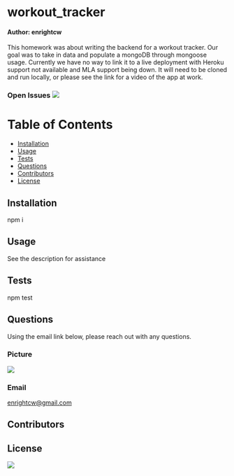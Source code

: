 
# workout_tracker
#### Author: enrightcw

This homework was about writing the backend for a workout tracker.  Our goal was to take in data and populate a mongoDB through mongoose usage.  Currently we have no way to link it to a live deployment with Heroku support not available and MLA support being down.  It will need to be cloned and run locally, or please see the link for a video of the app at work.

### Open Issues <img src= "https://img.shields.io/github/issues/enrightcw/workout_tracker">

# Table of Contents
* [Installation](#installation)
* [Usage](#usage)
* [Tests](#tests)
* [Questions](#questions)
* [Contributors](#contributors)
* [License](#license)

## Installation

npm i

## Usage

See the description for assistance

## Tests

npm test

## Questions

Using the email link below, please reach out with any questions.

### Picture
<img src="https://avatars2.githubusercontent.com/u/58670012?v=4">

### Email 
enrightcw@gmail.com

## Contributors



## License

<img src="https://img.shields.io/github/license/enrightcw/workout_tracker">
